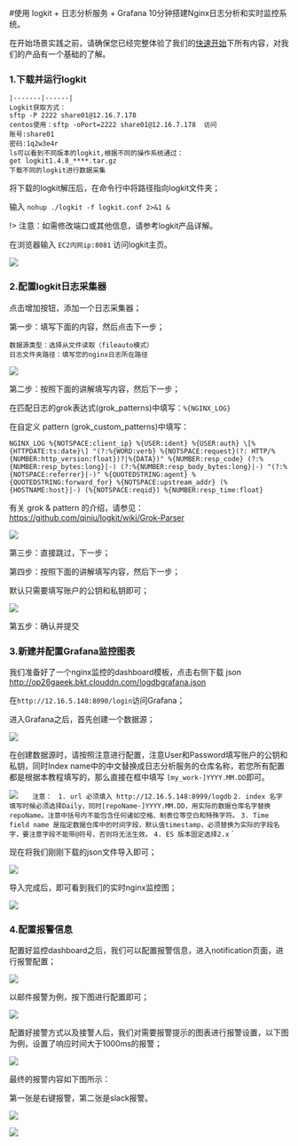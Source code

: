 #使用 logkit + 日志分析服务 + Grafana 10分钟搭建Nginx日志分析和实时监控系统。

在开始场景实践之前，请确保您已经完整体验了我们的[快速开始](prepare_the_data.md)下所有内容，对我们的产品有一个基础的了解。

### 1.下载并运行logkit
``` 
|-------|------|
Logkit获取方式：
sftp -P 2222 share01@12.16.7.178
centos使用：sftp -oPort=2222 share01@12.16.7.178  访问
账号:share01   
密码:1q2w3e4r
ls可以看到不同版本的logkit,根据不同的操作系统通过：
get logkit1.4.8_****.tar.gz
下载不同的logkit进行数据采集
``` 

将下载的logkit解压后，在命令行中将路径指向logkit文件夹；

输入 `nohup ./logkit -f logkit.conf 2>&1 &`

!> 注意：如需修改端口或其他信息，请参考logkit产品详解。

在浏览器输入 `EC2内网ip:8081` 访问logkit主页。

![](http://docs.qiniucdn.com/data_collection_logkit_4.png)

### 2.配置logkit日志采集器

点击增加按钮，添加一个日志采集器；

第一步：填写下面的内容，然后点击下一步；

```
数据源类型：选择从文件读取（fileauto模式）
日志文件夹路径：填写您的nginx日志所在路径
```

![](http://docs.qiniucdn.com/nginx1.png)

第二步：按照下面的讲解填写内容，然后下一步；

在匹配日志的grok表达式(grok_patterns)中填写：`%{NGINX_LOG}`

在自定义 pattern (grok_custom_patterns)中填写：

```
NGINX_LOG %{NOTSPACE:client_ip} %{USER:ident} %{USER:auth} \[%{HTTPDATE:ts:date}\] "(?:%{WORD:verb} %{NOTSPACE:request}(?: HTTP/%{NUMBER:http_version:float})?|%{DATA})" %{NUMBER:resp_code} (?:%{NUMBER:resp_bytes:long}|-) (?:%{NUMBER:resp_body_bytes:long}|-) "(?:%{NOTSPACE:referrer}|-)" %{QUOTEDSTRING:agent} %{QUOTEDSTRING:forward_for} %{NOTSPACE:upstream_addr} (%{HOSTNAME:host}|-) (%{NOTSPACE:reqid}) %{NUMBER:resp_time:float}
```

有关 grok & pattern 的介绍，请参见：https://github.com/qiniu/logkit/wiki/Grok-Parser


![](http://docs.qiniucdn.com/nginx2.png)

第三步：直接跳过，下一步；

第四步：按照下面的讲解填写内容，然后下一步；

默认只需要填写账户的公钥和私钥即可；

![](http://docs.qiniucdn.com/nginx3.png)

第五步：确认并提交


### 3.新建并配置Grafana监控图表

我们准备好了一个nginx监控的dashboard模板，点击右侧下载 json http://op26gaeek.bkt.clouddn.com/logdbgrafana.json

在`http://12.16.5.148:8090/login`访问Grafana；

进入Grafana之后，首先创建一个数据源；

![](http://docs.qiniucdn.com/nginx42.png)

在创建数据源时，请按照注意进行配置，注意User和Password填写账户的公钥和私钥，同时Index name中的中文替换成日志分析服务的仓库名称，若您所有配置都是根据本教程填写的，那么直接在框中填写 `[my_work-]YYYY.MM.DD`即可。

![](http://docs.qiniucdn.com/nginx44.png)
`	
注意： 
`
`
	1. url 必须填入 http://12.16.5.148:8999/logdb
`
`
	2. index 名字填写时候必须选择Daily，同时[repoName-]YYYY.MM.DD，用实际的数据仓库名字替换repoName。注意中括号内不能包含任何诸如空格、制表位等空白和特殊字符。
`
`
	3. Time field name 是指定数据仓库中的时间字段，默认值timestamp，必须替换为实际的字段名字，要注意字段不能带@符号，否则将无法生效。
`
`
	4. ES 版本固定选择2.x `
`	

现在将我们刚刚下载的json文件导入即可；

![](http://docs.qiniucdn.com/nginx45.png)

导入完成后，即可看到我们的实时nginx监控图；

![](http://docs.qiniucdn.com/nginx49.png)


### 4.配置报警信息

配置好监控dashboard之后，我们可以配置报警信息，进入notification页面，进行报警配置；

![](http://docs.qiniucdn.com/nginx59.png)

以邮件报警为例，按下图进行配置即可；

![](http://docs.qiniucdn.com/nginx60.png)

配置好接警方式以及接警人后，我们对需要报警提示的图表进行报警设置，以下图为例，设置了响应时间大于1000ms的报警；

![](http://docs.qiniucdn.com/nginx70.png)

最终的报警内容如下图所示：

第一张是右键报警，第二张是slack报警。

![](http://docs.qiniucdn.com/nginx50.png)

![](http://docs.qiniucdn.com/nginx51.png)
